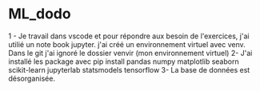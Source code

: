 # ML_dodo
1 - Je travail dans vscode et pour répondre aux besoin de l'exercices, j'ai utilié un note book jupyter. j'ai créé un environnement virtuel avec venv. Dans le git j'ai ignoré le dossier venvir (mon environnement virtuel)
2- J'ai installé les package  avec
pip install pandas numpy matplotlib seaborn scikit-learn jupyterlab statsmodels tensorflow
3- La base de données est désorganisée. 

